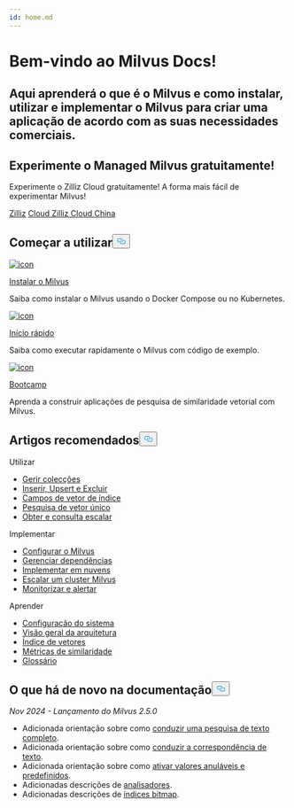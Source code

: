 ```yaml
---
id: home.md
---
```

<div class="doc-h1-wrapper">
<p><h1 class="title">
Bem-vindo ao Milvus Docs!</h1></p>
<p><h2 class="sub-title">
Aqui aprenderá o que é o Milvus e como instalar, utilizar e implementar o Milvus para criar uma aplicação de acordo com as suas necessidades comerciais.</h2></p>
</div>
<div class="doc-home-promotion-wrapper">
  <div class="promotion-content">
    <h2 class="promotion-title">Experimente o Managed Milvus gratuitamente!</h2>
    <p class="promotion-desc">Experimente o Zilliz Cloud gratuitamente! A forma mais fácil de experimentar Milvus!</p>
  </div>
  <div class="cta-wrapper">
   <a class="cta-global" href="https://cloud.zilliz.com/signup">Zilliz</a> <a class="cta-cn" href="https://cloud.zilliz.com.cn/signup">Cloud Zilliz Cloud China</a></div>
</div>
<h2 id="Get-Started" class="common-anchor-header">Começar a utilizar<button data-href="#Get-Started" class="anchor-icon" translate="no">
      <svg translate="no"
        aria-hidden="true"
        focusable="false"
        height="20"
        version="1.1"
        viewBox="0 0 16 16"
        width="16"
      >
        <path
          fill="#0092E4"
          fill-rule="evenodd"
          d="M4 9h1v1H4c-1.5 0-3-1.69-3-3.5S2.55 3 4 3h4c1.45 0 3 1.69 3 3.5 0 1.41-.91 2.72-2 3.25V8.59c.58-.45 1-1.27 1-2.09C10 5.22 8.98 4 8 4H4c-.98 0-2 1.22-2 2.5S3 9 4 9zm9-3h-1v1h1c1 0 2 1.22 2 2.5S13.98 12 13 12H9c-.98 0-2-1.22-2-2.5 0-.83.42-1.64 1-2.09V6.25c-1.09.53-2 1.84-2 3.25C6 11.31 7.55 13 9 13h4c1.45 0 3-1.69 3-3.5S14.5 6 13 6z"
        ></path>
      </svg>
    </button></h2><div class="card-wrapper">
<div class="start_card_container">
  
   <a href="/docs/pt/install_standalone-docker.md"> <img translate="no" src="/docs/v2.5.x/assets/home_install.svg" alt="icon" />
   </a> <a href="/docs/pt/install_standalone-docker.md"> <p class="link-btn">Instalar o Milvus</p> </a><p>Saiba como instalar o Milvus usando o Docker Compose ou no Kubernetes.</p>
</div>
<div class="start_card_container">
  
   <a href="/docs/pt/quickstart.md"> <img translate="no" src="/docs/v2.5.x/assets/home_quick_start.svg" alt="icon" />
   </a> <a href="/docs/pt/quickstart.md"> <p class="link-btn">Início rápido</p> </a><p>Saiba como executar rapidamente o Milvus com código de exemplo.</p>
</div>
<div class="start_card_container">
  
   <a href="/bootcamp"> <img translate="no" src="/docs/v2.5.x/assets/home_bootcamp.svg" alt="icon" />
   </a> <a href="/bootcamp"> <p class="link-btn">Bootcamp</p> </a><p>
  Aprenda a construir aplicações de pesquisa de similaridade vetorial com Milvus.  </p>
</div>
</div>
<h2 id="Recommended-articles" class="common-anchor-header">Artigos recomendados<button data-href="#Recommended-articles" class="anchor-icon" translate="no">
      <svg translate="no"
        aria-hidden="true"
        focusable="false"
        height="20"
        version="1.1"
        viewBox="0 0 16 16"
        width="16"
      >
        <path
          fill="#0092E4"
          fill-rule="evenodd"
          d="M4 9h1v1H4c-1.5 0-3-1.69-3-3.5S2.55 3 4 3h4c1.45 0 3 1.69 3 3.5 0 1.41-.91 2.72-2 3.25V8.59c.58-.45 1-1.27 1-2.09C10 5.22 8.98 4 8 4H4c-.98 0-2 1.22-2 2.5S3 9 4 9zm9-3h-1v1h1c1 0 2 1.22 2 2.5S13.98 12 13 12H9c-.98 0-2-1.22-2-2.5 0-.83.42-1.64 1-2.09V6.25c-1.09.53-2 1.84-2 3.25C6 11.31 7.55 13 9 13h4c1.45 0 3-1.69 3-3.5S14.5 6 13 6z"
        ></path>
      </svg>
    </button></h2><div class="doc-home-recommend-section">
<div class="recomment-item">
  <p>Utilizar</p>
<ul>
<li><a href="/docs/pt/manage-collections.md">Gerir colecções</a></li>
<li><a href="/docs/pt/insert-update-delete.md">Inserir, Upsert e Excluir</a></li>
<li><a href="/docs/pt/index-vector-fields.md">Campos de vetor de índice</a></li>
<li><a href="/docs/pt/single-vector-search.md">Pesquisa de vetor único</a></li>
<li><a href="/docs/pt/get-and-scalar-query.md">Obter e consulta escalar</a></li>
</ul>
</div>
<div class="recomment-item">
  <p>Implementar</p>
<ul>
<li><a href="/docs/pt/configure-docker.md">Configurar o Milvus</a></li>
<li><a href="/docs/pt/deploy_s3.md">Gerenciar dependências</a></li>
<li><a href="/docs/pt/eks.md">Implementar em nuvens</a></li>
<li><a href="/docs/pt/scaleout.md">Escalar um cluster Milvus</a></li>
<li><a href="/docs/pt/monitor_overview.md">Monitorizar e alertar</a></li>
</ul>
</div>
<div class="recomment-item">
  <p>Aprender</p>
<ul>
<li><a href="/docs/pt/system_configuration.md">Configuração do sistema</a></li>
<li><a href="/docs/pt/architecture_overview.md">Visão geral da arquitetura</a></li>
<li><a href="/docs/pt/index.md">Índice de vetores</a></li>
<li><a href="/docs/pt/metric.md">Métricas de similaridade</a></li>
<li><a href="/docs/pt/glossary.md">Glossário</a></li>
</ul>
</div>
</div>
<div class="doc-home-what-is-new">
<h2 id="Whats-new-in-docs" class="common-anchor-header">O que há de novo na documentação<button data-href="#Whats-new-in-docs" class="anchor-icon" translate="no">
      <svg translate="no"
        aria-hidden="true"
        focusable="false"
        height="20"
        version="1.1"
        viewBox="0 0 16 16"
        width="16"
      >
        <path
          fill="#0092E4"
          fill-rule="evenodd"
          d="M4 9h1v1H4c-1.5 0-3-1.69-3-3.5S2.55 3 4 3h4c1.45 0 3 1.69 3 3.5 0 1.41-.91 2.72-2 3.25V8.59c.58-.45 1-1.27 1-2.09C10 5.22 8.98 4 8 4H4c-.98 0-2 1.22-2 2.5S3 9 4 9zm9-3h-1v1h1c1 0 2 1.22 2 2.5S13.98 12 13 12H9c-.98 0-2-1.22-2-2.5 0-.83.42-1.64 1-2.09V6.25c-1.09.53-2 1.84-2 3.25C6 11.31 7.55 13 9 13h4c1.45 0 3-1.69 3-3.5S14.5 6 13 6z"
        ></path>
      </svg>
    </button></h2><p><em>Nov 2024 - Lançamento do Milvus 2.5.0</em></p>
<ul>
<li>Adicionada orientação sobre como <a href="/docs/pt/full-text-search.md">conduzir uma pesquisa de texto completo</a>.</li>
<li>Adicionada orientação sobre como <a href="/docs/pt/keyword-match.md">conduzir a correspondência de texto</a>.</li>
<li>Adicionada orientação sobre como <a href="/docs/pt/nullable-and-default.md">ativar valores anuláveis e predefinidos</a>.</li>
<li>Adicionadas descrições de <a href="/docs/pt/analyzer-overview.md">analisadores</a>.</li>
<li>Adicionadas descrições de <a href="/docs/pt/bitmap.md">índices bitmap</a>.</li>
</ul>
</div>
